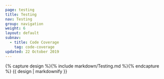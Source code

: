 ```yaml
---
page: testing 
title: Testing
nav: Testing
group: navigation
weight: 6
layout: default
subnav:
  - title: Code Coverage
    tag: code-coverage
updated: 22 October 2019
---
```


<div class="docs-section">
		{% capture design %}{% include markdown/Testing.md %}{% endcapture %}
		{{ design | markdownify }}
</div>

